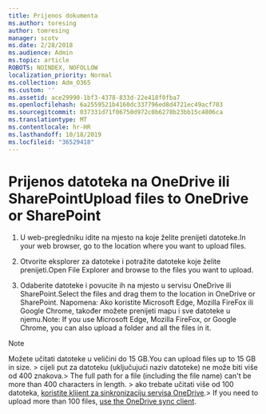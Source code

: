 ```yaml
---
title: Prijenos dokumenta
ms.author: toresing
author: tomresing
manager: scotv
ms.date: 2/28/2018
ms.audience: Admin
ms.topic: article
ROBOTS: NOINDEX, NOFOLLOW
localization_priority: Normal
ms.collection: Adm_O365
ms.custom: ''
ms.assetid: ace29990-1bf3-4378-833d-22e418f0fba7
ms.openlocfilehash: 6a2559521b4160dc337796ed8d4721ec49acf703
ms.sourcegitcommit: 037331d71f06750d972c0b6278b23bb15c4806ca
ms.translationtype: MT
ms.contentlocale: hr-HR
ms.lasthandoff: 10/18/2019
ms.locfileid: "36529418"
---
```

# <a name="upload-files-to-onedrive-or-sharepoint"></a><span data-ttu-id="d1bba-102">Prijenos datoteka na OneDrive ili SharePoint</span><span class="sxs-lookup"><span data-stu-id="d1bba-102">Upload files to OneDrive or SharePoint</span></span>

1. <span data-ttu-id="d1bba-103">U web-pregledniku idite na mjesto na koje želite prenijeti datoteke.</span><span class="sxs-lookup"><span data-stu-id="d1bba-103">In your web browser, go to the location where you want to upload files.</span></span>
    
2. <span data-ttu-id="d1bba-104">Otvorite eksplorer za datoteke i potražite datoteke koje želite prenijeti.</span><span class="sxs-lookup"><span data-stu-id="d1bba-104">Open File Explorer and browse to the files you want to upload.</span></span>
    
3. <span data-ttu-id="d1bba-105">Odaberite datoteke i povucite ih na mjesto u servisu OneDrive ili SharePoint.</span><span class="sxs-lookup"><span data-stu-id="d1bba-105">Select the files and drag them to the location in OneDrive or SharePoint.</span></span> <span data-ttu-id="d1bba-106">Napomena: Ako koristite Microsoft Edge, Mozilla FireFox ili Google Chrome, također možete prenijeti mapu i sve datoteke u njemu.</span><span class="sxs-lookup"><span data-stu-id="d1bba-106">Note: If you use Microsoft Edge, Mozilla FireFox, or Google Chrome, you can also upload a folder and all the files in it.</span></span>
    
> [!NOTE]
>  <span data-ttu-id="d1bba-107">Možete učitati datoteke u veličini do 15 GB.</span><span class="sxs-lookup"><span data-stu-id="d1bba-107">You can upload files up to 15 GB in size.</span></span> <span data-ttu-id="d1bba-108">> cijeli put za datoteku (uključujući naziv datoteke) ne može biti više od 400 znakova.</span><span class="sxs-lookup"><span data-stu-id="d1bba-108">>  The full path for a file (including the file name) can't be more than 400 characters in length.</span></span> <span data-ttu-id="d1bba-109">> ako trebate učitati više od 100 datoteka, [koristite klijent za sinkronizaciju servisa OneDrive](https://go.microsoft.com/fwlink/?linkid=866427).</span><span class="sxs-lookup"><span data-stu-id="d1bba-109">>  If you need to upload more than 100 files, [use the OneDrive sync client](https://go.microsoft.com/fwlink/?linkid=866427).</span></span> 
  


